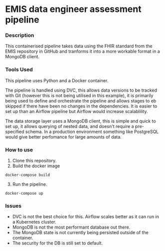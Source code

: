 # EMIS data engineer assessment pipeline

### Description

<p>This containerised pipeline takes data using the FHIR standard from the EMIS repository in GitHub and tranforms it into a more workable format in a MongoDB client.</p>

### Tools Used

<p>This pipeline uses Python and a Docker container.</p> 

<p>The pipeline is handled using DVC, this allows data versions to be tracked with Git (however this is not being utilised in this example), it is primarily being used to define and orchestrate the pipeline and allows stages to eb skipped if there have been no changes in the dependencies. It is easier to set up than an Airflow pipeline but Airflow would increase scalablility.</p>

<p>The data storage layer uses a MongoDB client, this is simple and quick to set up, it allows querying of nested data, and doesn't require a pre-specified schema. In a production environment something like PostgreSQL would give better perfomance for large amounts of data.</p>

### How to use

1. Clone this repository.
2. Build the docker image

`docker-compose build`

3. Run the pipeline.

`docker-compose up`



### Issues

- DVC is not the best choice for this. Airflow scales better as it can run in a Kubernetes cluster.
- MongoDB is not the most performant database out there.
- The MongoDB state is not currently being persisted outside of the container.
- The security for the DB is still set to default.